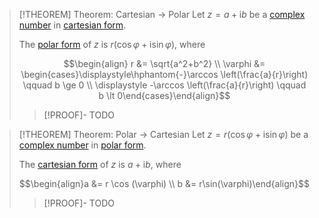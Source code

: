 >[!THEOREM] Theorem: Cartesian $\to$ Polar
>Let $z = a +\mathrm{i}b$ be a [complex number](Complex%20Number.md) in [cartesian form](Cartesian%20Form%20of%20Complex%20Numbers.md).
>
>The [polar form](Polar%20Form%20of%20Complex%20Numbers.md) of $z$ is $r(\cos \varphi +\mathrm{i}\sin \varphi)$, where
>
>$$\begin{align} r &= \sqrt{a^2+b^2} \\ \varphi &= \begin{cases}\displaystyle\hphantom{-}\arccos \left(\frac{a}{r}\right) \qquad b \ge 0 \\ \displaystyle -\arccos \left(\frac{a}{r}\right) \qquad b \lt 0\end{cases}\end{align}$$
>
>>[!PROOF]-
>>TODO

>[!THEOREM] Theorem: Polar $\to$ Cartesian
>Let $z = r(\cos \varphi + \mathrm{i}\sin \varphi)$ be a [complex number](Complex%20Number.md) in [polar form](Polar%20Form%20of%20Complex%20Numbers.md).
>
>The [cartesian form](Cartesian%20Form%20of%20Complex%20Numbers.md) of $z$ is $a +\mathrm{i}b$, where
>
>$$\begin{align}a &= r \cos (\varphi) \\ b &= r\sin(\varphi)\end{align}$$
>
>>[!PROOF]-
>>TODO